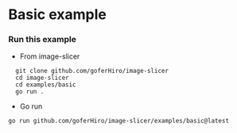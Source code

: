 # Basic example

### Run this example


* From image-slicer 

```shell
  git clone github.com/goferHiro/image-slicer
  cd image-slicer
  cd examples/basic
  go run .
```
* Go run

```shell
go run github.com/goferHiro/image-slicer/examples/basic@latest
```



